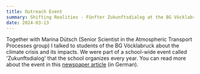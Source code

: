 ```yaml
---
title: Outreach Event
summary: Shifting Realities - Fünfter Zukunftsdialog at the BG Vöcklabruck
date: 2024-03-13
---
```


Together with Marina Dütsch (Senior Scientist in the Atmospheric Transport Processes group) I talked to students of the BG Vöcklabruck about the climate crisis and its impacts. 
We were part of a school-wide event called 'Zukunftsdialog' that the school organizes every year. You can read more about the event in this 
[newspaper article](https://www.tips.at/nachrichten/voecklabruck/land-leute/639374-hochkaraetig-besetzter-zukunftsdialog-am-bundesgymnasium-voecklabruck) (in German).
